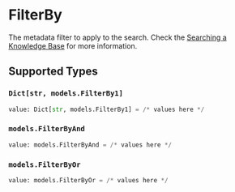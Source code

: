 # FilterBy

The metadata filter to apply to the search. Check the [Searching a Knowledge Base](https://dash.readme.com/project/orqai/v2.0/docs/searching-a-knowledge-base) for more information.


## Supported Types

### `Dict[str, models.FilterBy1]`

```python
value: Dict[str, models.FilterBy1] = /* values here */
```

### `models.FilterByAnd`

```python
value: models.FilterByAnd = /* values here */
```

### `models.FilterByOr`

```python
value: models.FilterByOr = /* values here */
```

